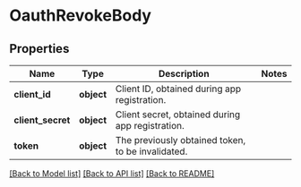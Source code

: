 # OauthRevokeBody

## Properties
Name | Type | Description | Notes
------------ | ------------- | ------------- | -------------
**client_id** | **object** | Client ID, obtained during app registration. | 
**client_secret** | **object** | Client secret, obtained during app registration. | 
**token** | **object** | The previously obtained token, to be invalidated. | 

[[Back to Model list]](../README.md#documentation-for-models) [[Back to API list]](../README.md#documentation-for-api-endpoints) [[Back to README]](../README.md)

